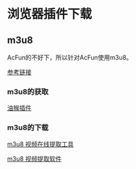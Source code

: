 # 浏览器插件下载

## m3u8

AcFun的不好下，所以针对AcFun使用m3u8。

[参考链接](https://zhuanlan.zhihu.com/p/346683119)

### m3u8的获取

[油猴插件](https://greasyfork.org/zh-CN/scripts/400867-a-%E7%AB%99%E8%A7%86%E9%A2%91%E7%BC%93%E5%AD%98-%E8%A7%86%E9%A2%91%E9%93%BE%E6%8E%A5%E8%A7%A3%E6%9E%90)

### m3u8的下载

[m3u8 视频在线提取工具](http://blog.luckly-mjw.cn/tool-show/m3u8-downloader/index.html)

[m3u8 视频提取软件](http://soft.onlinedown.net/soft/1162469.htm)